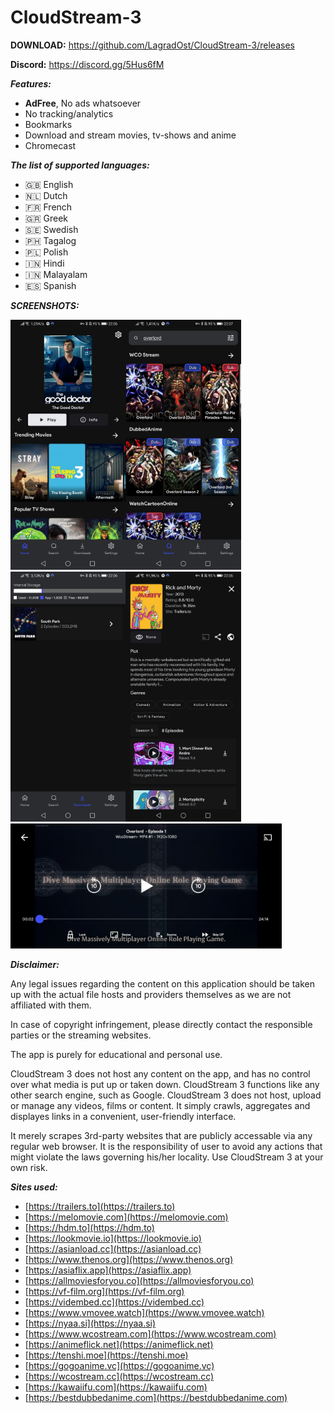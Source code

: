 # CloudStream-3

**DOWNLOAD:**
https://github.com/LagradOst/CloudStream-3/releases

**Discord:**
https://discord.gg/5Hus6fM

***Features:***
+ **AdFree**, No ads whatsoever
+ No tracking/analytics
+ Bookmarks
+ Download and stream movies, tv-shows and anime
+ Chromecast

***The list of supported languages:***
* 🇬🇧 English
* 🇳🇱 Dutch
* 🇫🇷 French
* 🇬🇷 Greek
* 🇸🇪 Swedish
* 🇵🇭 Tagalog
* 🇵🇱 Polish
* 🇮🇳 Hindi
* 🇮🇳 Malayalam
* 🇪🇸 Spanish

***SCREENSHOTS:***

<img src="./.github/home.jpg" height="400"/><img src="./.github/search.jpg" height="400"/><img src="./.github/downloads.jpg" height="400"/><img src="./.github/results.jpg" height="400"/>
<img src="./.github/player.jpg" height="200"/>

***Disclaimer:***

Any legal issues regarding the content on this application should be taken up with the actual file hosts and providers themselves as we are not affiliated with them.

In case of copyright infringement, please directly contact the responsible parties or the streaming websites.

The app is purely for educational and personal use.

CloudStream 3 does not host any content on the app, and has no control over what media is put up or taken down. CloudStream 3 functions like any other search engine, such as Google. CloudStream 3 does not host, upload or manage any videos, films or content. It simply crawls, aggregates and displayes links in a convenient, user-friendly interface.

It merely scrapes 3rd-party websites that are publicly accessable via any regular web browser. It is the responsibility of user to avoid any actions that might violate the laws governing his/her locality. Use CloudStream 3 at your own risk.

***Sites used:***
<!-- Do not remove those two comments -->
<!--SITE LIST START-->
- [https://trailers.to](https://trailers.to) 
- [https://melomovie.com](https://melomovie.com) 
- [https://hdm.to](https://hdm.to) 
- [https://lookmovie.io](https://lookmovie.io) 
- [https://asianload.cc](https://asianload.cc) 
- [https://www.thenos.org](https://www.thenos.org) 
- [https://asiaflix.app](https://asiaflix.app) 
- [https://allmoviesforyou.co](https://allmoviesforyou.co) 
- [https://vf-film.org](https://vf-film.org) 
- [https://vidembed.cc](https://vidembed.cc) 
- [https://www.vmovee.watch](https://www.vmovee.watch) 
- [https://nyaa.si](https://nyaa.si) 
- [https://www.wcostream.com](https://www.wcostream.com) 
- [https://animeflick.net](https://animeflick.net) 
- [https://tenshi.moe](https://tenshi.moe) 
- [https://gogoanime.vc](https://gogoanime.vc) 
- [https://wcostream.cc](https://wcostream.cc) 
- [https://kawaiifu.com](https://kawaiifu.com) 
- [https://bestdubbedanime.com](https://bestdubbedanime.com) 
<!--SITE LIST END-->
